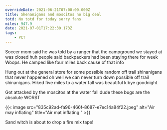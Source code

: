 ```yaml
---
overrideDate: 2021-06-21T07:00:00.000Z
title: Shenanigans and moscitos no big deal
totd: No totd for today sorry fans
miles: 947.9
date: 2021-07-01T17:22:30.173Z
tags: 
    - PCT
---
```

Soccer mom said he was told by a ranger that the campground we stayed at was closed huh people said backpackers had been staying there for week Woops. He camped like four miles back cause of that info



Hung out at the general store for some possible random off trail shinanigans that never happened oh well we can never turn down possible off trail shinanigans. Hiked five miles to a water fall was beautiful k bye goodnight 



Got attacked by the moscitos at the water fall dude these bugs are the absolute WORST



{{< image src="835c92ad-fa96-466f-8687-e7ec14a84f22.jpeg" alt="Air may inflating" title="Air mat inflating " >}}

Sand witch is about to drop a fire mix tape!